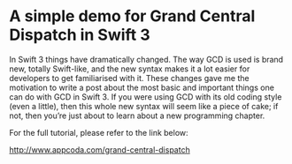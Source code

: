 # A simple demo for Grand Central Dispatch in Swift 3

In Swift 3 things have dramatically changed. The way GCD is used is brand new, totally Swift-like, and the new syntax makes it a lot easier for developers to get familiarised with it. These changes gave me the motivation to write a post about the most basic and important things one can do with GCD in Swift 3. If you were using GCD with its old coding style (even a little), then this whole new syntax will seem like a piece of cake; if not, then you’re just about to learn about a new programming chapter.

For the full tutorial, please refer to the link below:

http://www.appcoda.com/grand-central-dispatch
